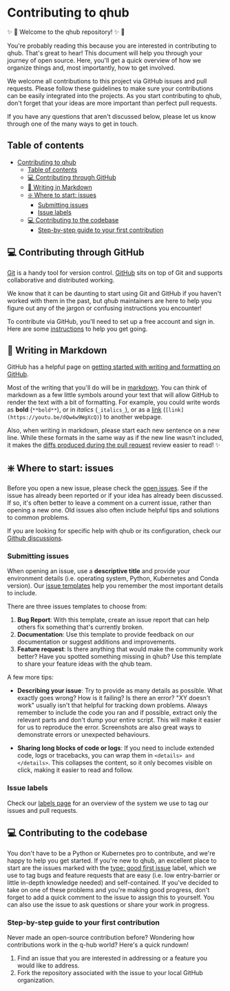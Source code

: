 # Contributing to qhub

:sparkles: :raised_hands:  Welcome to the qhub repository! :sparkles: :raised_hands:

You're probably reading this because you are interested in contributing to qhub. That's great to hear! This document will help you through your journey of open source. Here, you'll get a quick overview of how we organize things and, most importantly, how to get involved.

We welcome all contributions to this project via GitHub issues and pull requests. Please follow these guidelines to make sure your contributions can be easily integrated into the projects. As you start contributing to qhub, don't forget that your ideas are more important than perfect pull requests.

If you have any questions that aren't discussed below, please let us know through one of the many ways to get in touch.

## Table of contents

- [Contributing to qhub](#contributing-to-qhub)
  - [Table of contents](#table-of-contents)
  - [:computer: Contributing through GitHub](#computer-contributing-through-github)
  - [:pencil: Writing in Markdown](#pencil-writing-in-markdown)
  - [:sparkle: Where to start: issues](#sparkle-where-to-start-issues)
    - [Submitting issues](#submitting-issues)
    - [Issue labels](#issue-labels)
  - [:computer: Contributing to the codebase](#computer-contributing-to-the-codebase)
    - [Step-by-step guide to your first contribution](#step-by-step-guide-to-your-first-contribution)

## :computer: Contributing through GitHub

[Git][git] is a handy tool for version control.
[GitHub][github] sits on top of Git and supports collaborative and distributed working.

We know that it can be daunting to start using Git and GitHub if you haven't worked with them in the past, but _qhub_ maintainers are here to help you figure out any of the jargon or confusing instructions you encounter!

To contribute via GitHub, you'll need to set up a free account and sign in.
Here are some [instructions](https://help.github.com/articles/signing-up-for-a-new-github-account/) to help you get going.

## :pencil: Writing in Markdown

GitHub has a helpful page on [getting started with writing and formatting on GitHub](https://help.github.com/articles/getting-started-with-writing-and-formatting-on-github).

Most of the writing that you'll do will be in [markdown][markdown].
You can think of markdown as a few little symbols around your text that will allow GitHub to render the text with a bit of formatting.
For example, you could write words as **bold** (`**bold**`), or in _italics_ (`_italics_`), or as a [link][rick-roll] (`[link](https://youtu.be/dQw4w9WgXcQ)`) to another webpage.

Also, when writing in markdown, please start each new sentence on a new line.
While these formats in the same way as if the new line wasn't included, it makes the [diffs produced during the pull request](https://help.github.com/en/articles/about-comparing-branches-in-pull-requests) review easier to read! :sparkles:

## :sparkle: Where to start: issues

Before you open a new issue, please check the [open issues][qhub-issues]. See if the issue has already been reported or if your idea has already been discussed. If so, it's often better to leave a comment on a current issue, rather than opening a new one. Old issues also often include helpful tips and solutions to common problems.

If you are looking for specific help with qhub or its configuration, check our [Github discussions][qhub-qa].

### Submitting issues

When opening an issue, use a **descriptive title** and provide your environment details (i.e. operating system, Python, Kubernetes and Conda version). Our [issue templates][qhub-templates] help you remember the most important details to include.

There are three issues templates to choose from:

1. **Bug Report**: With this template, create an issue report that can help others fix something that's currently broken.
2. **Documentation**: Use this template to provide feedback on our documentation or suggest additions and improvements.
3. **Feature request**: Is there anything that would make the community work better? Have you spotted something missing in qhub? Use this template to share your feature ideas with the qhub team.

A few more tips:

- **Describing your issue**: Try to provide as many details as possible. What exactly goes wrong? How is it failing? Is there an error? "XY doesn't work" usually isn't that helpful for tracking down problems. Always remember to include the code you ran and if possible, extract only the relevant parts and don't dump your entire script.
This will make it easier for us to reproduce the error. Screenshots are also great ways to demonstrate errors or unexpected behaviours.

- **Sharing long blocks of code or logs**: If you need to include extended code, logs or tracebacks, you can wrap them in `<details> and </details>`. This collapses the content, so it only becomes visible on click, making it easier to read and follow.

### Issue labels

Check our [labels page][qhub-labels] for an overview of the system we use to tag our issues and pull requests.

## :computer: Contributing to the codebase

You don't have to be a Python or Kubernetes pro to contribute, and we're happy to help you get started. If you're new to qhub, an excellent place to start are the issues marked with the [type: good first issue](https://github.com/Quansight/qhub/labels/type%3A%20good%20first%20issue) label, which we use to tag bugs and feature requests that are easy (i.e. low entry-barrier or little in-depth knowledge needed) and self-contained. If you've decided to take on one of these problems and you're making good progress, don't forget to add a quick comment to the issue to assign this to yourself. You can also use the issue to ask questions or share your work in progress.

### Step-by-step guide to your first contribution

Never made an open-source contribution before? Wondering how contributions work in the q-hub world? Here's a quick rundown!

1. Find an issue that you are interested in addressing or a feature you would like to address.
2. Fork the repository associated with the issue to your local GitHub organization.


[qhub-repo]: https://github.com/Quansight/qhub/
[qhub-issues]: https://github.com/Quansight/qhub/issues
[qhub-labels]: https://github.com/Quansight/qhub/labels
[qhub-templates]: https://github.com/Quansight/qhub/issues/new/choose
[qhub-qa]: https://github.com/Quansight/qhub/discussions/categories/q-a
[issue-template]: https://github.com/Quansight/qhub/blob/master/ISSUE_TEMPLATE.md
[git]: https://git-scm.com
[github]: https://github.com
[github-branches]: https://help.github.com/articles/creating-and-deleting-branches-within-your-repository
[github-fork]: https://help.github.com/articles/fork-a-repo
[github-flow]: https://guides.github.com/introduction/flow
[github-mergeconflicts]: https://help.github.com/articles/about-merge-conflicts
[github-pullrequest]: https://help.github.com/articles/creating-a-pull-request
[github-review]: https://help.github.com/articles/about-pull-request-reviews
[github-syncfork]: https://help.github.com/articles/syncing-a-fork
[markdown]: https://daringfireball.net/projects/markdown
[rick-roll]: https://www.youtube.com/watch?v=dQw4w9WgXcQ
[jerry-maguire]: https://media.giphy.com/media/uRb2p09vY8lEs/giphy.gif
[all-contributors]: https://github.com/kentcdodds/all-contributors#emoji-key
